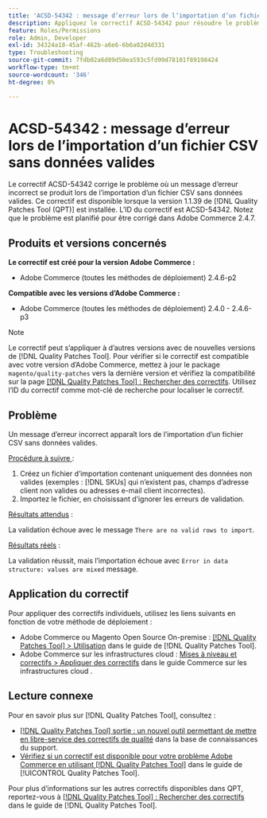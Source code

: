 ```yaml
---
title: 'ACSD-54342 : message d’erreur lors de l’importation d’un fichier CSV sans données valides'
description: Appliquez le correctif ACSD-54342 pour résoudre le problème d’Adobe Commerce où un message d’erreur incorrect se produit lors de l’importation d’un fichier CSV sans données valides.
feature: Roles/Permissions
role: Admin, Developer
exl-id: 34324a18-45af-462b-a6e6-6b6a02d4d331
type: Troubleshooting
source-git-commit: 7fdb02a6d89d50ea593c5fd99d78101f89198424
workflow-type: tm+mt
source-wordcount: '346'
ht-degree: 0%

---
```


# ACSD-54342 : message d’erreur lors de l’importation d’un fichier CSV sans données valides

Le correctif ACSD-54342 corrige le problème où un message d’erreur incorrect se produit lors de l’importation d’un fichier CSV sans données valides. Ce correctif est disponible lorsque la version 1.1.39 de [!DNL Quality Patches Tool (QPT)] est installée. L’ID du correctif est ACSD-54342. Notez que le problème est planifié pour être corrigé dans Adobe Commerce 2.4.7.

## Produits et versions concernés

**Le correctif est créé pour la version Adobe Commerce :**

* Adobe Commerce (toutes les méthodes de déploiement) 2.4.6-p2

**Compatible avec les versions d’Adobe Commerce :**

* Adobe Commerce (toutes les méthodes de déploiement) 2.4.0 - 2.4.6-p3

>[!NOTE]
>
>Le correctif peut s’appliquer à d’autres versions avec de nouvelles versions de [!DNL Quality Patches Tool]. Pour vérifier si le correctif est compatible avec votre version d’Adobe Commerce, mettez à jour le package `magento/quality-patches` vers la dernière version et vérifiez la compatibilité sur la page [[!DNL Quality Patches Tool] : Rechercher des correctifs](https://experienceleague.adobe.com/tools/commerce-quality-patches/index.html?lang=fr). Utilisez l’ID du correctif comme mot-clé de recherche pour localiser le correctif.

## Problème

Un message d’erreur incorrect apparaît lors de l’importation d’un fichier CSV sans données valides.

<u>Procédure à suivre </u> :

1. Créez un fichier d’importation contenant uniquement des données non valides (exemples : [!DNL SKUs] qui n’existent pas, champs d’adresse client non valides ou adresses e-mail client incorrectes).
1. Importez le fichier, en choisissant d’ignorer les erreurs de validation.

<u>Résultats attendus</u> :

La validation échoue avec le message `There are no valid rows to import`.

<u>Résultats réels</u> :

La validation réussit, mais l’importation échoue avec `Error in data structure: values are mixed` message.

## Application du correctif

Pour appliquer des correctifs individuels, utilisez les liens suivants en fonction de votre méthode de déploiement :

* Adobe Commerce ou Magento Open Source On-premise : [[!DNL Quality Patches Tool] > Utilisation](/help/tools/quality-patches-tool/usage.md) dans le guide de [!DNL Quality Patches Tool].
* Adobe Commerce sur les infrastructures cloud : [Mises à niveau et correctifs > Appliquer des correctifs](https://experienceleague.adobe.com/docs/commerce-cloud-service/user-guide/develop/upgrade/apply-patches.html?lang=fr) dans le guide Commerce sur les infrastructures cloud .

## Lecture connexe

Pour en savoir plus sur [!DNL Quality Patches Tool], consultez :

* [[!DNL Quality Patches Tool] sortie : un nouvel outil permettant de mettre en libre-service des correctifs de qualité](https://experienceleague.adobe.com/fr/docs/commerce-operations/tools/quality-patches-tool/quality-patches-tool-to-self-serve-quality-patches) dans la base de connaissances du support.
* [Vérifiez si un correctif est disponible pour votre problème Adobe Commerce en utilisant [!DNL Quality Patches Tool]](/help/tools/quality-patches-tool/patches-available-in-qpt/check-patch-for-magento-issue-with-magento-quality-patches.md) dans le guide de [!UICONTROL Quality Patches Tool].


Pour plus d’informations sur les autres correctifs disponibles dans QPT, reportez-vous à [[!DNL Quality Patches Tool] : Rechercher des correctifs](https://experienceleague.adobe.com/tools/commerce-quality-patches/index.html?lang=fr) dans le guide de [!DNL Quality Patches Tool].
